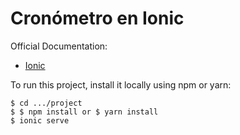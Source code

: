 # Cronómetro en Ionic

Official Documentation:
* [Ionic](https://ionicframework.com/)

To run this project, install it locally using npm or yarn:

```
$ cd .../project
$ $ npm install or $ yarn install
$ ionic serve
```
